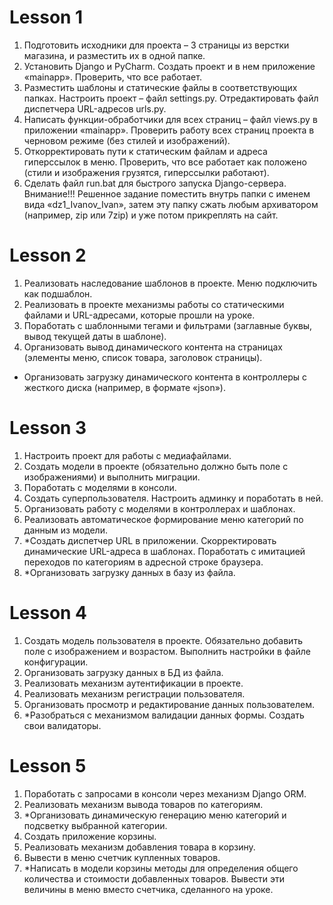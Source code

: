 # Lesson 1

1. Подготовить исходники для проекта – 3 страницы из верстки магазина, и разместить их в одной папке.
2. Установить Django и PyCharm. Создать проект и в нем приложение «mainapp». Проверить, что все работает.
3. Разместить шаблоны и статические файлы в соответствующих папках. Настроить проект – файл settings.py. Отредактировать файл диспетчера URL-адресов urls.py.
4. Написать функции-обработчики для всех страниц – файл views.py в приложении «mainapp». Проверить работу всех страниц проекта в черновом режиме (без стилей и изображений).
5. Откорректировать пути к статическим файлам и адреса гиперссылок в меню. Проверить, что все работает как положено (стили и изображения грузятся, гиперссылки работают).
6. Сделать файл run.bat для быстрого запуска Django-сервера.
Внимание!!! Решенное задание поместить внутрь папки с именем вида «dz1_Ivanov_Ivan», затем эту папку сжать любым архиватором (например, zip или 7zip) и уже потом прикреплять на сайт.

# Lesson 2

1. Реализовать наследование шаблонов в проекте. Меню подключить как подшаблон.
2. Реализовать в проекте механизмы работы со статическими файлами и URL-адресами, которые прошли на уроке.
3. Поработать с шаблонными тегами и фильтрами (заглавные буквы, вывод текущей даты в шаблоне).
4. Организовать вывод динамического контента на страницах (элементы меню, список товара, заголовок страницы).
* Организовать загрузку динамического контента в контроллеры с жесткого диска (например, в формате «json»).

# Lesson 3

1. Настроить проект для работы с медиафайлами.
2. Создать модели в проекте (обязательно должно быть поле с изображениями) и выполнить миграции.
3. Поработать с моделями в консоли.
4. Создать суперпользователя. Настроить админку и поработать в ней.
5. Организовать работу с моделями в контроллерах и шаблонах.
6. Реализовать автоматическое формирование меню категорий по данным из модели.
7. *Создать диспетчер URL в приложении. Скорректировать динамические URL-адреса в шаблонах. Поработать с имитацией переходов по категориям в адресной строке браузера.
8. *Организовать загрузку данных в базу из файла.

# Lesson 4

1. Создать модель пользователя в проекте. Обязательно добавить поле с изображением и возрастом. Выполнить настройки в файле конфигурации.
2. Организовать загрузку данных в БД из файла.
3. Реализовать механизм аутентификации в проекте.
4. Реализовать механизм регистрации пользователя.
5. Организовать просмотр и редактирование данных пользователем.
6. *Разобраться с механизмом валидации данных формы. Создать свои валидаторы.

# Lesson 5

1. Поработать с запросами в консоли через механизм Django ORM.
2. Реализовать механизм вывода товаров по категориям.
3. *Организовать динамическую генерацию меню категорий и подсветку выбранной категории.
4. Создать приложение корзины.
5. Реализовать механизм добавления товара в корзину.
6. Вывести в меню счетчик купленных товаров.
7. *Написать в модели корзины методы для определения общего количества и стоимости добавленных товаров. Вывести эти величины в меню вместо счетчика, сделанного на уроке.